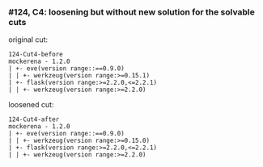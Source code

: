 ### #124, C4: loosening but without new solution for the solvable cuts
original cut:

```
124-Cut4-before
mockerena - 1.2.0
| +- eve(version range::==0.9.0)
| | +- werkzeug(version range:>=0.15.1)
| +- flask(version range:>=2.2.0,<=2.2.1)
| | +- werkzeug(version range:>=2.2.0)
```




loosened cut:
```
124-Cut4-after
mockerena - 1.2.0
| +- eve(version range::==0.9.0)
| | +- werkzeug(version range:>=0.15.0)
| +- flask(version range:>=2.2.0,<=2.2.1)
| | +- werkzeug(version range:>=2.2.0)
```


